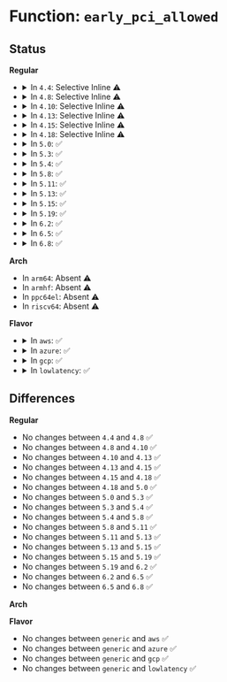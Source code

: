 # Function: <code>early_pci_allowed</code>

## Status
<b>Regular</b>
<ul>
<li>
<details>
<summary>In <code>4.4</code>: Selective Inline ⚠️</summary>

```c
int early_pci_allowed();
```

**Collision:** Unique Global

**Inline:** Selective

**Transformation:** False

**Instances:**

```
In arch/x86/pci/early.c (ffffffff816fa9e0)
Location: arch/x86/pci/early.c:53
Inline: True
Direct callers:
  - arch/x86/kernel/setup.c:setup_arch
  - arch/x86/kernel/early-quirks.c:early_quirks
  - arch/x86/kernel/aperture_64.c:early_gart_iommu_check
  - arch/x86/kernel/aperture_64.c:gart_iommu_hole_init
  - arch/x86/kernel/mmconf-fam10h_64.c:get_fam10h_pci_mmconf_base
  - arch/x86/kernel/vsmp_64.c:vsmp_init
  - arch/x86/mm/amdtopology.c:amd_numa_init
  - arch/x86/pci/amd_bus.c:early_root_info_init
  - arch/x86/pci/amd_bus.c:amd_postcore_init
```
**Symbols:**

```
ffffffff816fa9e0-ffffffff816fa9fd: early_pci_allowed (STB_GLOBAL)
```
</details>
</li>
<li>
<details>
<summary>In <code>4.8</code>: Selective Inline ⚠️</summary>

```c
int early_pci_allowed();
```

**Collision:** Unique Global

**Inline:** Selective

**Transformation:** False

**Instances:**

```
In arch/x86/pci/early.c (ffffffff8175f945)
Location: arch/x86/pci/early.c:53
Inline: True
Inline callers:
  - arch/x86/pci/early.c:early_dump_pci_devices
Direct callers:
  - arch/x86/kernel/setup.c:setup_arch
  - arch/x86/kernel/early-quirks.c:early_quirks
  - arch/x86/kernel/aperture_64.c:gart_iommu_hole_init
  - arch/x86/kernel/aperture_64.c:early_gart_iommu_check
  - arch/x86/kernel/mmconf-fam10h_64.c:get_fam10h_pci_mmconf_base
  - arch/x86/kernel/vsmp_64.c:vsmp_init
  - arch/x86/mm/amdtopology.c:amd_numa_init
  - arch/x86/pci/amd_bus.c:amd_postcore_init
  - arch/x86/pci/amd_bus.c:early_root_info_init
```
**Symbols:**

```
ffffffff8175f860-ffffffff8175f87d: early_pci_allowed (STB_GLOBAL)
```
</details>
</li>
<li>
<details>
<summary>In <code>4.10</code>: Selective Inline ⚠️</summary>

```c
int early_pci_allowed();
```

**Collision:** Unique Global

**Inline:** Selective

**Transformation:** False

**Instances:**

```
In arch/x86/pci/early.c (ffffffff8178be85)
Location: arch/x86/pci/early.c:53
Inline: True
Inline callers:
  - arch/x86/pci/early.c:early_dump_pci_devices
Direct callers:
  - arch/x86/kernel/setup.c:setup_arch
  - arch/x86/kernel/early-quirks.c:early_quirks
  - arch/x86/kernel/aperture_64.c:gart_iommu_hole_init
  - arch/x86/kernel/aperture_64.c:early_gart_iommu_check
  - arch/x86/kernel/mmconf-fam10h_64.c:get_fam10h_pci_mmconf_base
  - arch/x86/kernel/vsmp_64.c:vsmp_init
  - arch/x86/mm/amdtopology.c:amd_numa_init
  - arch/x86/pci/amd_bus.c:amd_postcore_init
  - arch/x86/pci/amd_bus.c:early_root_info_init
```
**Symbols:**

```
ffffffff8178bda0-ffffffff8178bdbd: early_pci_allowed (STB_GLOBAL)
```
</details>
</li>
<li>
<details>
<summary>In <code>4.13</code>: Selective Inline ⚠️</summary>

```c
int early_pci_allowed();
```

**Collision:** Unique Global

**Inline:** Selective

**Transformation:** False

**Instances:**

```
In arch/x86/pci/early.c (ffffffff817aae45)
Location: arch/x86/pci/early.c:53
Inline: True
Inline callers:
  - arch/x86/pci/early.c:early_dump_pci_devices
Direct callers:
  - arch/x86/kernel/setup.c:setup_arch
  - arch/x86/kernel/early-quirks.c:early_quirks
  - arch/x86/kernel/aperture_64.c:gart_iommu_hole_init
  - arch/x86/kernel/aperture_64.c:early_gart_iommu_check
  - arch/x86/kernel/mmconf-fam10h_64.c:get_fam10h_pci_mmconf_base
  - arch/x86/kernel/vsmp_64.c:vsmp_init
  - arch/x86/mm/amdtopology.c:amd_numa_init
  - arch/x86/pci/amd_bus.c:amd_postcore_init
  - arch/x86/pci/amd_bus.c:early_root_info_init
```
**Symbols:**

```
ffffffff817aad60-ffffffff817aad7d: early_pci_allowed (STB_GLOBAL)
```
</details>
</li>
<li>
<details>
<summary>In <code>4.15</code>: Selective Inline ⚠️</summary>

```c
int early_pci_allowed();
```

**Collision:** Unique Global

**Inline:** Selective

**Transformation:** False

**Instances:**

```
In arch/x86/pci/early.c (ffffffff81822335)
Location: arch/x86/pci/early.c:54
Inline: True
Inline callers:
  - arch/x86/pci/early.c:early_dump_pci_devices
Direct callers:
  - arch/x86/kernel/setup.c:setup_arch
  - arch/x86/kernel/early-quirks.c:early_quirks
  - arch/x86/kernel/aperture_64.c:gart_iommu_hole_init
  - arch/x86/kernel/aperture_64.c:early_gart_iommu_check
  - arch/x86/kernel/mmconf-fam10h_64.c:get_fam10h_pci_mmconf_base
  - arch/x86/kernel/vsmp_64.c:vsmp_init
  - arch/x86/mm/amdtopology.c:amd_numa_init
  - arch/x86/pci/amd_bus.c:amd_postcore_init
  - arch/x86/pci/amd_bus.c:early_root_info_init
```
**Symbols:**

```
ffffffff81822250-ffffffff8182226d: early_pci_allowed (STB_GLOBAL)
```
</details>
</li>
<li>
<details>
<summary>In <code>4.18</code>: Selective Inline ⚠️</summary>

```c
int early_pci_allowed();
```

**Collision:** Unique Global

**Inline:** Selective

**Transformation:** False

**Instances:**

```
In arch/x86/pci/early.c (ffffffff8186c545)
Location: arch/x86/pci/early.c:54
Inline: True
Inline callers:
  - arch/x86/pci/early.c:early_dump_pci_devices
Direct callers:
  - arch/x86/kernel/setup.c:setup_arch
  - arch/x86/kernel/early-quirks.c:early_quirks
  - arch/x86/kernel/aperture_64.c:gart_iommu_hole_init
  - arch/x86/kernel/aperture_64.c:early_gart_iommu_check
  - arch/x86/kernel/pci-calgary_64.c:detect_calgary
  - arch/x86/kernel/mmconf-fam10h_64.c:get_fam10h_pci_mmconf_base
  - arch/x86/kernel/vsmp_64.c:vsmp_init
  - arch/x86/mm/amdtopology.c:amd_numa_init
  - drivers/usb/early/ehci-dbgp.c:early_dbgp_init
  - arch/x86/pci/amd_bus.c:amd_postcore_init
  - arch/x86/pci/amd_bus.c:early_root_info_init
```
**Symbols:**

```
ffffffff8186c520-ffffffff8186c53d: early_pci_allowed (STB_GLOBAL)
```
</details>
</li>
<li>
<details>
<summary>In <code>5.0</code>: ✅</summary>

```c
int early_pci_allowed();
```

**Collision:** Unique Global

**Inline:** No

**Transformation:** False

**Instances:**

```
In arch/x86/pci/early.c (ffffffff8188c6f0)
Location: arch/x86/pci/early.c:79
Inline: False
Direct callers:
  - arch/x86/kernel/setup.c:setup_arch
  - arch/x86/kernel/early-quirks.c:early_quirks
  - arch/x86/kernel/aperture_64.c:gart_iommu_hole_init
  - arch/x86/kernel/aperture_64.c:early_gart_iommu_check
  - arch/x86/kernel/pci-calgary_64.c:detect_calgary
  - arch/x86/kernel/mmconf-fam10h_64.c:get_fam10h_pci_mmconf_base
  - arch/x86/kernel/vsmp_64.c:vsmp_init
  - arch/x86/mm/amdtopology.c:amd_numa_init
  - drivers/usb/early/ehci-dbgp.c:early_dbgp_init
  - drivers/usb/early/xhci-dbc.c:early_xdbc_parse_parameter
  - arch/x86/pci/amd_bus.c:amd_postcore_init
  - arch/x86/pci/amd_bus.c:early_root_info_init
```
**Symbols:**

```
ffffffff8188c6f0-ffffffff8188c70d: early_pci_allowed (STB_GLOBAL)
```
</details>
</li>
<li>
<details>
<summary>In <code>5.3</code>: ✅</summary>

```c
int early_pci_allowed();
```

**Collision:** Unique Global

**Inline:** No

**Transformation:** False

**Instances:**

```
In arch/x86/pci/early.c (ffffffff818d7040)
Location: arch/x86/pci/early.c:79
Inline: False
Direct callers:
  - arch/x86/kernel/setup.c:setup_arch
  - arch/x86/kernel/early-quirks.c:early_quirks
  - arch/x86/kernel/aperture_64.c:gart_iommu_hole_init
  - arch/x86/kernel/aperture_64.c:early_gart_iommu_check
  - arch/x86/kernel/pci-calgary_64.c:detect_calgary
  - arch/x86/kernel/mmconf-fam10h_64.c:get_fam10h_pci_mmconf_base
  - arch/x86/kernel/vsmp_64.c:vsmp_init
  - arch/x86/mm/amdtopology.c:amd_numa_init
  - drivers/usb/early/ehci-dbgp.c:early_dbgp_init
  - drivers/usb/early/xhci-dbc.c:early_xdbc_parse_parameter
  - arch/x86/pci/amd_bus.c:amd_postcore_init
  - arch/x86/pci/amd_bus.c:early_root_info_init
```
**Symbols:**

```
ffffffff818d7040-ffffffff818d705d: early_pci_allowed (STB_GLOBAL)
```
</details>
</li>
<li>
<details>
<summary>In <code>5.4</code>: ✅</summary>

```c
int early_pci_allowed();
```

**Collision:** Unique Global

**Inline:** No

**Transformation:** False

**Instances:**

```
In arch/x86/pci/early.c (ffffffff819093c0)
Location: arch/x86/pci/early.c:79
Inline: False
Direct callers:
  - arch/x86/kernel/setup.c:setup_arch
  - arch/x86/kernel/early-quirks.c:early_quirks
  - arch/x86/kernel/aperture_64.c:gart_iommu_hole_init
  - arch/x86/kernel/aperture_64.c:early_gart_iommu_check
  - arch/x86/kernel/pci-calgary_64.c:detect_calgary
  - arch/x86/kernel/mmconf-fam10h_64.c:get_fam10h_pci_mmconf_base
  - arch/x86/kernel/vsmp_64.c:vsmp_init
  - arch/x86/mm/amdtopology.c:amd_numa_init
  - drivers/usb/early/ehci-dbgp.c:early_dbgp_init
  - drivers/usb/early/xhci-dbc.c:early_xdbc_parse_parameter
  - arch/x86/pci/amd_bus.c:amd_postcore_init
  - arch/x86/pci/amd_bus.c:early_root_info_init
```
**Symbols:**

```
ffffffff819093c0-ffffffff819093dd: early_pci_allowed (STB_GLOBAL)
```
</details>
</li>
<li>
<details>
<summary>In <code>5.8</code>: ✅</summary>

```c
int early_pci_allowed();
```

**Collision:** Unique Global

**Inline:** No

**Transformation:** False

**Instances:**

```
In arch/x86/pci/early.c (ffffffff81bb9cb0)
Location: arch/x86/pci/early.c:79
Inline: False
Direct callers:
  - arch/x86/kernel/setup.c:setup_arch
  - arch/x86/kernel/early-quirks.c:early_quirks
  - arch/x86/kernel/aperture_64.c:gart_iommu_hole_init
  - arch/x86/kernel/aperture_64.c:early_gart_iommu_check
  - arch/x86/kernel/mmconf-fam10h_64.c:get_fam10h_pci_mmconf_base
  - arch/x86/kernel/vsmp_64.c:vsmp_init
  - arch/x86/mm/amdtopology.c:amd_numa_init
  - drivers/usb/early/ehci-dbgp.c:early_dbgp_init
  - drivers/usb/early/xhci-dbc.c:early_xdbc_parse_parameter
  - arch/x86/pci/amd_bus.c:amd_postcore_init
```
**Symbols:**

```
ffffffff81bb9cb0-ffffffff81bb9ccd: early_pci_allowed (STB_GLOBAL)
```
</details>
</li>
<li>
<details>
<summary>In <code>5.11</code>: ✅</summary>

```c
int early_pci_allowed();
```

**Collision:** Unique Global

**Inline:** No

**Transformation:** False

**Instances:**

```
In arch/x86/pci/early.c (ffffffff81bce5b0)
Location: arch/x86/pci/early.c:79
Inline: False
Direct callers:
  - arch/x86/kernel/setup.c:setup_arch
  - arch/x86/kernel/early-quirks.c:early_quirks
  - arch/x86/kernel/aperture_64.c:gart_iommu_hole_init
  - arch/x86/kernel/aperture_64.c:early_gart_iommu_check
  - arch/x86/kernel/mmconf-fam10h_64.c:get_fam10h_pci_mmconf_base
  - arch/x86/kernel/vsmp_64.c:vsmp_init
  - arch/x86/mm/amdtopology.c:amd_numa_init
  - drivers/usb/early/ehci-dbgp.c:early_dbgp_init
  - drivers/usb/early/xhci-dbc.c:early_xdbc_parse_parameter
  - arch/x86/pci/amd_bus.c:amd_postcore_init
```
**Symbols:**

```
ffffffff81bce5b0-ffffffff81bce5cd: early_pci_allowed (STB_GLOBAL)
```
</details>
</li>
<li>
<details>
<summary>In <code>5.13</code>: ✅</summary>

```c
int early_pci_allowed();
```

**Collision:** Unique Global

**Inline:** No

**Transformation:** False

**Instances:**

```
In arch/x86/pci/early.c (ffffffff81bc1f60)
Location: arch/x86/pci/early.c:79
Inline: False
Direct callers:
  - arch/x86/kernel/setup.c:setup_arch
  - arch/x86/kernel/early-quirks.c:early_quirks
  - arch/x86/kernel/aperture_64.c:gart_iommu_hole_init
  - arch/x86/kernel/aperture_64.c:early_gart_iommu_check
  - arch/x86/kernel/mmconf-fam10h_64.c:get_fam10h_pci_mmconf_base
  - arch/x86/kernel/vsmp_64.c:vsmp_init
  - arch/x86/mm/amdtopology.c:amd_numa_init
  - drivers/usb/early/ehci-dbgp.c:early_dbgp_init
  - drivers/usb/early/xhci-dbc.c:early_xdbc_parse_parameter
  - arch/x86/pci/amd_bus.c:amd_postcore_init
```
**Symbols:**

```
ffffffff81bc1f60-ffffffff81bc1f7d: early_pci_allowed (STB_GLOBAL)
```
</details>
</li>
<li>
<details>
<summary>In <code>5.15</code>: ✅</summary>

```c
int early_pci_allowed();
```

**Collision:** Unique Global

**Inline:** No

**Transformation:** False

**Instances:**

```
In arch/x86/pci/early.c (ffffffff81c92570)
Location: arch/x86/pci/early.c:79
Inline: False
Direct callers:
  - arch/x86/kernel/setup.c:early_reserve_memory
  - arch/x86/kernel/early-quirks.c:early_quirks
  - arch/x86/kernel/aperture_64.c:gart_iommu_hole_init
  - arch/x86/kernel/aperture_64.c:early_gart_iommu_check
  - arch/x86/kernel/mmconf-fam10h_64.c:get_fam10h_pci_mmconf_base
  - arch/x86/kernel/vsmp_64.c:vsmp_init
  - arch/x86/mm/amdtopology.c:amd_numa_init
  - drivers/usb/early/ehci-dbgp.c:early_dbgp_init
  - drivers/usb/early/xhci-dbc.c:early_xdbc_parse_parameter
  - arch/x86/pci/amd_bus.c:amd_postcore_init
```
**Symbols:**

```
ffffffff81c92570-ffffffff81c9258d: early_pci_allowed (STB_GLOBAL)
```
</details>
</li>
<li>
<details>
<summary>In <code>5.19</code>: ✅</summary>

```c
int early_pci_allowed();
```

**Collision:** Unique Global

**Inline:** No

**Transformation:** False

**Instances:**

```
In arch/x86/pci/early.c (ffffffff81e41c70)
Location: arch/x86/pci/early.c:79
Inline: False
Direct callers:
  - arch/x86/kernel/setup.c:early_reserve_memory
  - arch/x86/kernel/early-quirks.c:early_quirks
  - arch/x86/kernel/aperture_64.c:gart_iommu_hole_init
  - arch/x86/kernel/aperture_64.c:early_gart_iommu_check
  - arch/x86/kernel/mmconf-fam10h_64.c:get_fam10h_pci_mmconf_base
  - arch/x86/kernel/vsmp_64.c:vsmp_init
  - arch/x86/mm/amdtopology.c:amd_numa_init
  - drivers/usb/early/ehci-dbgp.c:early_dbgp_init
  - drivers/usb/early/xhci-dbc.c:early_xdbc_parse_parameter
  - arch/x86/pci/amd_bus.c:amd_postcore_init
```
**Symbols:**

```
ffffffff81e41c70-ffffffff81e41c91: early_pci_allowed (STB_GLOBAL)
```
</details>
</li>
<li>
<details>
<summary>In <code>6.2</code>: ✅</summary>

```c
int early_pci_allowed();
```

**Collision:** Unique Global

**Inline:** No

**Transformation:** False

**Instances:**

```
In arch/x86/pci/early.c (ffffffff8201c370)
Location: arch/x86/pci/early.c:79
Inline: False
Direct callers:
  - arch/x86/kernel/setup.c:early_reserve_memory
  - arch/x86/kernel/early-quirks.c:early_quirks
  - arch/x86/kernel/aperture_64.c:gart_iommu_hole_init
  - arch/x86/kernel/aperture_64.c:early_gart_iommu_check
  - arch/x86/kernel/mmconf-fam10h_64.c:get_fam10h_pci_mmconf_base
  - arch/x86/kernel/vsmp_64.c:vsmp_init
  - arch/x86/mm/amdtopology.c:amd_numa_init
  - drivers/usb/early/ehci-dbgp.c:early_dbgp_init
  - drivers/usb/early/xhci-dbc.c:early_xdbc_parse_parameter
  - arch/x86/pci/amd_bus.c:amd_postcore_init
```
**Symbols:**

```
ffffffff8201c370-ffffffff8201c391: early_pci_allowed (STB_GLOBAL)
```
</details>
</li>
<li>
<details>
<summary>In <code>6.5</code>: ✅</summary>

```c
int early_pci_allowed();
```

**Collision:** Unique Global

**Inline:** No

**Transformation:** False

**Instances:**

```
In arch/x86/pci/early.c (ffffffff8209ca10)
Location: arch/x86/pci/early.c:79
Inline: False
Direct callers:
  - arch/x86/kernel/setup.c:early_reserve_memory
  - arch/x86/kernel/early-quirks.c:early_quirks
  - arch/x86/kernel/aperture_64.c:gart_iommu_hole_init
  - arch/x86/kernel/aperture_64.c:early_gart_iommu_check
  - arch/x86/kernel/mmconf-fam10h_64.c:get_fam10h_pci_mmconf_base
  - arch/x86/kernel/vsmp_64.c:vsmp_init
  - arch/x86/mm/amdtopology.c:amd_numa_init
  - drivers/usb/early/ehci-dbgp.c:early_dbgp_init
  - drivers/usb/early/xhci-dbc.c:early_xdbc_parse_parameter
  - arch/x86/pci/amd_bus.c:amd_postcore_init
```
**Symbols:**

```
ffffffff8209ca10-ffffffff8209ca31: early_pci_allowed (STB_GLOBAL)
```
</details>
</li>
<li>
<details>
<summary>In <code>6.8</code>: ✅</summary>

```c
int early_pci_allowed();
```

**Collision:** Unique Global

**Inline:** No

**Transformation:** False

**Instances:**

```
In arch/x86/pci/early.c (ffffffff821741f0)
Location: arch/x86/pci/early.c:79
Inline: False
Direct callers:
  - arch/x86/kernel/setup.c:early_reserve_memory
  - arch/x86/kernel/early-quirks.c:early_quirks
  - arch/x86/kernel/aperture_64.c:gart_iommu_hole_init
  - arch/x86/kernel/aperture_64.c:early_gart_iommu_check
  - arch/x86/kernel/mmconf-fam10h_64.c:get_fam10h_pci_mmconf_base
  - arch/x86/kernel/vsmp_64.c:vsmp_init
  - arch/x86/mm/amdtopology.c:amd_numa_init
  - drivers/usb/early/ehci-dbgp.c:early_dbgp_init
  - drivers/usb/early/xhci-dbc.c:early_xdbc_parse_parameter
  - arch/x86/pci/amd_bus.c:amd_postcore_init
```
**Symbols:**

```
ffffffff821741f0-ffffffff82174211: early_pci_allowed (STB_GLOBAL)
```
</details>
</li>
</ul>
<b>Arch</b>
<ul>
<li>
In <code>arm64</code>: Absent ⚠️
</li>
<li>
In <code>armhf</code>: Absent ⚠️
</li>
<li>
In <code>ppc64el</code>: Absent ⚠️
</li>
<li>
In <code>riscv64</code>: Absent ⚠️
</li>
</ul>
<b>Flavor</b>
<ul>
<li>
<details>
<summary>In <code>aws</code>: ✅</summary>

```c
int early_pci_allowed();
```

**Collision:** Unique Global

**Inline:** No

**Transformation:** False

**Instances:**

```
In arch/x86/pci/early.c (ffffffff818a8780)
Location: arch/x86/pci/early.c:79
Inline: False
Direct callers:
  - arch/x86/kernel/setup.c:setup_arch
  - arch/x86/kernel/early-quirks.c:early_quirks
  - arch/x86/kernel/aperture_64.c:gart_iommu_hole_init
  - arch/x86/kernel/aperture_64.c:early_gart_iommu_check
  - arch/x86/kernel/pci-calgary_64.c:detect_calgary
  - arch/x86/kernel/mmconf-fam10h_64.c:get_fam10h_pci_mmconf_base
  - arch/x86/kernel/vsmp_64.c:vsmp_init
  - arch/x86/mm/amdtopology.c:amd_numa_init
  - drivers/usb/early/ehci-dbgp.c:early_dbgp_init
  - arch/x86/pci/amd_bus.c:amd_postcore_init
  - arch/x86/pci/amd_bus.c:early_root_info_init
```
**Symbols:**

```
ffffffff818a8780-ffffffff818a879d: early_pci_allowed (STB_GLOBAL)
```
</details>
</li>
<li>
<details>
<summary>In <code>azure</code>: ✅</summary>

```c
int early_pci_allowed();
```

**Collision:** Unique Global

**Inline:** No

**Transformation:** False

**Instances:**

```
In arch/x86/pci/early.c (ffffffff81863190)
Location: arch/x86/pci/early.c:79
Inline: False
Direct callers:
  - arch/x86/kernel/setup.c:setup_arch
  - arch/x86/kernel/early-quirks.c:early_quirks
  - arch/x86/kernel/aperture_64.c:gart_iommu_hole_init
  - arch/x86/kernel/aperture_64.c:early_gart_iommu_check
  - arch/x86/kernel/pci-calgary_64.c:detect_calgary
  - arch/x86/kernel/mmconf-fam10h_64.c:get_fam10h_pci_mmconf_base
  - arch/x86/kernel/vsmp_64.c:vsmp_init
  - arch/x86/mm/amdtopology.c:amd_numa_init
  - drivers/usb/early/ehci-dbgp.c:early_dbgp_init
  - arch/x86/pci/amd_bus.c:amd_postcore_init
  - arch/x86/pci/amd_bus.c:early_root_info_init
```
**Symbols:**

```
ffffffff81863190-ffffffff818631ad: early_pci_allowed (STB_GLOBAL)
```
</details>
</li>
<li>
<details>
<summary>In <code>gcp</code>: ✅</summary>

```c
int early_pci_allowed();
```

**Collision:** Unique Global

**Inline:** No

**Transformation:** False

**Instances:**

```
In arch/x86/pci/early.c (ffffffff818f9de0)
Location: arch/x86/pci/early.c:79
Inline: False
Direct callers:
  - arch/x86/kernel/setup.c:setup_arch
  - arch/x86/kernel/early-quirks.c:early_quirks
  - arch/x86/kernel/aperture_64.c:gart_iommu_hole_init
  - arch/x86/kernel/aperture_64.c:early_gart_iommu_check
  - arch/x86/kernel/pci-calgary_64.c:detect_calgary
  - arch/x86/kernel/mmconf-fam10h_64.c:get_fam10h_pci_mmconf_base
  - arch/x86/kernel/vsmp_64.c:vsmp_init
  - arch/x86/mm/amdtopology.c:amd_numa_init
  - drivers/usb/early/ehci-dbgp.c:early_dbgp_init
  - arch/x86/pci/amd_bus.c:amd_postcore_init
  - arch/x86/pci/amd_bus.c:early_root_info_init
```
**Symbols:**

```
ffffffff818f9de0-ffffffff818f9dfd: early_pci_allowed (STB_GLOBAL)
```
</details>
</li>
<li>
<details>
<summary>In <code>lowlatency</code>: ✅</summary>

```c
int early_pci_allowed();
```

**Collision:** Unique Global

**Inline:** No

**Transformation:** False

**Instances:**

```
In arch/x86/pci/early.c (ffffffff8191af40)
Location: arch/x86/pci/early.c:79
Inline: False
Direct callers:
  - arch/x86/kernel/setup.c:setup_arch
  - arch/x86/kernel/early-quirks.c:early_quirks
  - arch/x86/kernel/aperture_64.c:gart_iommu_hole_init
  - arch/x86/kernel/aperture_64.c:early_gart_iommu_check
  - arch/x86/kernel/pci-calgary_64.c:detect_calgary
  - arch/x86/kernel/mmconf-fam10h_64.c:get_fam10h_pci_mmconf_base
  - arch/x86/kernel/vsmp_64.c:vsmp_init
  - arch/x86/mm/amdtopology.c:amd_numa_init
  - drivers/usb/early/ehci-dbgp.c:early_dbgp_init
  - drivers/usb/early/xhci-dbc.c:early_xdbc_parse_parameter
  - arch/x86/pci/amd_bus.c:amd_postcore_init
  - arch/x86/pci/amd_bus.c:early_root_info_init
```
**Symbols:**

```
ffffffff8191af40-ffffffff8191af5d: early_pci_allowed (STB_GLOBAL)
```
</details>
</li>
</ul>

## Differences
<b>Regular</b>
<ul>
<li>
No changes between <code>4.4</code> and <code>4.8</code> ✅
</li>
<li>
No changes between <code>4.8</code> and <code>4.10</code> ✅
</li>
<li>
No changes between <code>4.10</code> and <code>4.13</code> ✅
</li>
<li>
No changes between <code>4.13</code> and <code>4.15</code> ✅
</li>
<li>
No changes between <code>4.15</code> and <code>4.18</code> ✅
</li>
<li>
No changes between <code>4.18</code> and <code>5.0</code> ✅
</li>
<li>
No changes between <code>5.0</code> and <code>5.3</code> ✅
</li>
<li>
No changes between <code>5.3</code> and <code>5.4</code> ✅
</li>
<li>
No changes between <code>5.4</code> and <code>5.8</code> ✅
</li>
<li>
No changes between <code>5.8</code> and <code>5.11</code> ✅
</li>
<li>
No changes between <code>5.11</code> and <code>5.13</code> ✅
</li>
<li>
No changes between <code>5.13</code> and <code>5.15</code> ✅
</li>
<li>
No changes between <code>5.15</code> and <code>5.19</code> ✅
</li>
<li>
No changes between <code>5.19</code> and <code>6.2</code> ✅
</li>
<li>
No changes between <code>6.2</code> and <code>6.5</code> ✅
</li>
<li>
No changes between <code>6.5</code> and <code>6.8</code> ✅
</li>
</ul>
<b>Arch</b>
<ul>
</ul>
<b>Flavor</b>
<ul>
<li>
No changes between <code>generic</code> and <code>aws</code> ✅
</li>
<li>
No changes between <code>generic</code> and <code>azure</code> ✅
</li>
<li>
No changes between <code>generic</code> and <code>gcp</code> ✅
</li>
<li>
No changes between <code>generic</code> and <code>lowlatency</code> ✅
</li>
</ul>
